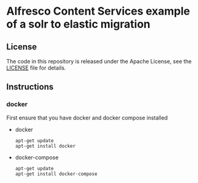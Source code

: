 # Alfresco Content Services example of a solr to elastic migration

## License

The code in this repository is released under the Apache License, see the [LICENSE](./LICENSE) file for details.

## Instructions

### docker


First ensure that you have docker and docker compose installed 

* docker
  ```
  apt-get update
  apt-get install docker
  ```

* docker-compose
  ```
  apt-get update
  apt-get install docker-compose
  ```
